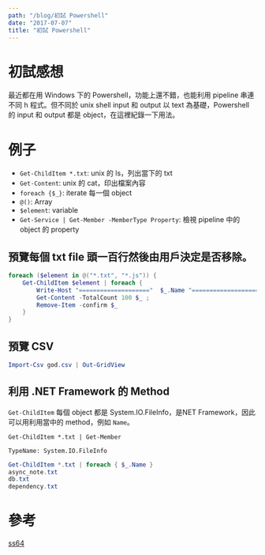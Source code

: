 ```yaml
---
path: "/blog/初試 Powershell"
date: "2017-07-07"
title: "初試 Powershell"
---
```


# 初試感想
最近都在用 Windows 下的 Powershell，功能上還不錯，也能利用 pipeline 串連不同 h 程式。但不同於 unix shell input 和 output 以 text 為基礎，Powershell 的 input 和 output 都是 object，在這裡紀錄一下用法。

# 例子
- `Get-ChildItem *.txt`: unix 的 ls，列出當下的 txt
- `Get-Content`: unix 的 cat，印出檔案內容
- `foreach {$_}`: iterate 每一個 object
- `@()`: Array
- `$element`: variable
- `Get-Service | Get-Member -MemberType Property`: 檢視 pipeline 中的 object 的 property

## 預覽每個 txt file 頭一百行然後由用戶決定是否移除。
```powershell
foreach ($element in @("*.txt", "*.js")) {
    Get-ChildItem $element | foreach {
        Write-Host "===================="  $_.Name "====================";
        Get-Content -TotalCount 100 $_ ;
        Remove-Item -confirm $_
    }
}
```

## 預覽 CSV
```powershell
Import-Csv god.csv | Out-GridView
```

## 利用 .NET Framework 的 Method
`Get-ChildItem` 每個 object 都是 System.IO.FileInfo，是NET Framework，因此可以用利用當中的 method，例如 `Name`。

```
Get-ChildItem *.txt | Get-Member

TypeName: System.IO.FileInfo
```

```powershell
Get-ChildItem *.txt | foreach { $_.Name }
async_note.txt
db.txt
dependency.txt
```

# 參考
[ss64](https://ss64.com/ps/)